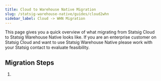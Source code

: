 ```yaml
---
title: Cloud to Warehouse Native Migration
slug: /statsig-warehouse-native/guides/cloud2whn
sidebar_label: Cloud -> WHN Migration
---
```


This page gives you a quick overview of what migrating from Statsig Cloud to Statsig Warehouse Native looks like. If you are an enterprise customer on Statsig Cloud and want to use Statsig Warehouse Native please work with your Statsig contact to evaluate feasibility. 

## Migration Steps
1. 
